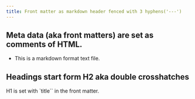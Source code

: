 ```yaml
---
title: Front matter as markdown header fenced with 3 hyphens('---')
---
```

<!-- title: Front matter in HTML comment -->
## Meta data (aka front matters) are set as comments of HTML.
- This is a markdown format text file.
## Headings start form H2 aka double crosshatches
 H1 is set with `title`` in the front matter.
